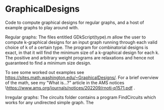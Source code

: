 # GraphicalDesigns
Code to compute graphical designs for regular graphs, and a host of example graphs to play around with.  

Regular graphs: The files entitled GDkScript(type).m allow the user to compute k-graphical designs for an input graph running through each valid choice of k of a certain type. The program for combinatorial designs is exact, in that it will find the minimum size of a k-graphical design for each k.  The positive and arbitrary weight programs are relaxations and hence not guaranteed to find a minimum size design.   

To see some worked out examples see https://sites.math.washington.edu/~GraphicalDesigns/.  For a brief overview of the math, see my "What is...?" article in the AMS notices \https://www.ams.org/journals/notices/202209/rnoti-p1571.pdf .

Irregular graphs: The circuits folder contains a program FindCircuits which works for any undirected simple graph. The 
